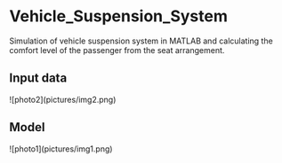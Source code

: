 # Vehicle_Suspension_System
Simulation of vehicle suspension system in MATLAB and calculating the comfort level of the passenger from the seat arrangement.

<h2>Input data</h2>
![photo2](pictures/img2.png)

<h2>Model</h2>
![photo1](pictures/img1.png)

